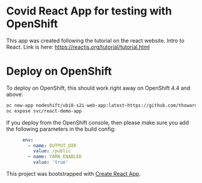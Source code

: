 # Covid React App for testing with OpenShift

This app was created following the tutorial on the react website. Intro to React.
Link is here: <https://reactjs.org/tutorial/tutorial.html>

# Deploy on OpenShift

To deploy on OpenShift, this should work right away on OpenShift 4.4 and above:

```bash
oc new-app nodeshift/ubi8-s2i-web-app:latest~https://github.com/thoward-rh/react-demo-app --build-env YARN_ENABLED=true --build-env OUTPUT_DIR=/public
oc expose svc/react-demo-app
```

If you deploy from the OpenShift console, then please make sure you add the following parameters in the build config:

```yaml
      env:
        - name: OUTPUT_DIR
          value: /public
        - name: YARN_ENABLED
          value: 'true'
```



This project was bootstrapped with [Create React App](https://github.com/facebook/create-react-app).
